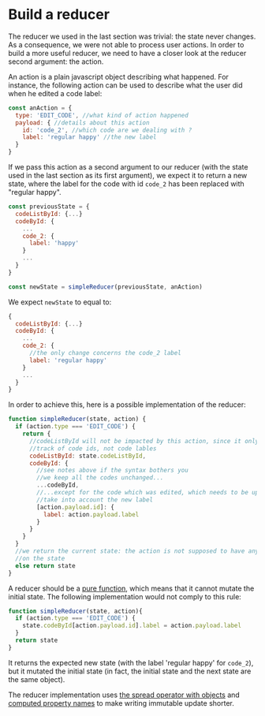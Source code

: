 # Build a reducer

The reducer we used in the last section was trivial: the state  never changes. As a consequence, we were not able to process user actions. In order to build a more useful reducer, we need to have a closer look at the reducer second argument: the action.

An action is a plain javascript object describing what happened. For instance, the following action can be used to describe what the user did when he edited a code label:

```javascript
const anAction = {
  type: 'EDIT_CODE', //what kind of action happened
  payload: { //details about this action
    id: 'code_2', //which code are we dealing with ?
    label: 'regular happy' //the new label
  }
}
```

If we pass this action as a second argument to our reducer (with the state used in the last section as its first argument), we expect it to return a new state, where the label for the code with id `code_2` has been replaced with "regular happy".

```javascript
const previousState = {
  codeListById: {...}
  codeById: {
    ...
    code_2: {
      label: 'happy'
    }
    ...
  }
}

const newState = simpleReducer(previousState, anAction)
```
We expect `newState` to equal to:

```javascript
{
  codeListById: {...}
  codeById: {
    ...
    code_2: {
      //the only change concerns the code_2 label
      label: 'regular happy'
    }
    ...
  }
}
```

In order to achieve this, here is a possible implementation of the reducer:

```javascript
function simpleReducer(state, action) {
  if (action.type === 'EDIT_CODE') {
    return {
      //codeListById will not be impacted by this action, since it only keeps
      //track of code ids, not code lables
      codeListById: state.codeListById,
      codeById: {
        //see notes above if the syntax bothers you
        //we keep all the codes unchanged...
        ...codeById,
        //...except for the code which was edited, which needs to be updated to
        //take into account the new label
        [action.payload.id]: {
          label: action.payload.label
        }
      }
    }
  }
  //we return the current state: the action is not supposed to have any effect
  //on the state
  else return state
}
```

A reducer should be a [pure function](http://redux.js.org/docs/introduction/ThreePrinciples.html#changes-are-made-with-pure-functions), which means that it cannot mutate the initial state. The following implementation would not comply to this rule:

```javascript
function simpleReducer(state, action){
  if (action.type === 'EDIT_CODE') {
    state.codeById[action.payload.id].label = action.payload.label
  }
  return state
}
```

It returns the expected new state (with the label 'regular happy' for `code_2`), 
but it mutated the initial state (in fact, the initial state and the next state
are the same object).

The reducer implementation uses [the spread operator with objects](/doc/implementation-details/javascript.md#spread-operator-with-objects)  and [computed property names](/doc/implementation-details/javascript.md#computed-property-names) to make writing immutable update shorter.

